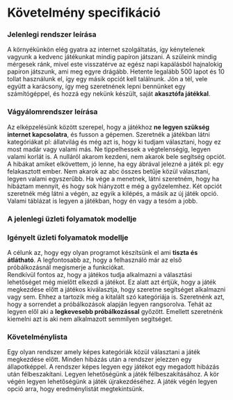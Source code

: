 # Követelmény specifikáció
### Jelenlegi rendszer leírása
A környékünkön elég gyatra az internet szolgáltatás, így kénytelenek vagyunk a kedvenc játékunkat mindig papíron játszani.
A szüleink mindig mérgesek ránk, mivel este visszatérve az egész napi kapálásból hajnalokig papíron játszunk, ami meg egyre drágább.
Hetente legalább 500 lapot és 10 tollat használunk el, így egy másik opciót kell találnunk.
Jön a tél, vele együtt a karácsony, így meg szeretnének lepni bennünket egy számítógéppel, és hozzá egy nekünk készült, saját **akasztófa játékkal**.
### Vágyálomrendszer leírása
Az elképzelésünk között szerepel, hogy a játékhoz **ne legyen szükség internet kapcsolatra**, és fusson a gépemen.
Szeretnék a játékban látni kategóriákat pl: állatvilág és még azt is, hogy ki tudjam választani, hogy ez most madár vagy valami más.
Ne tippelhessek a végtelenségig, legyen valami korlát is. A nulláról akarom kezdeni, nem akarok bele segítség opciót.
A hibákat amiket elkövettem, jó lenne, ha egy ábrával jelezné a játék pl: egy felakasztott ember.
Nem akarok az abc összes betűje közül választani, legyen valami egyszerűbb.
Ha vége a menetnek, látni szeretném, hogy ha hibáztam mennyit, és hogy sok hiányzott e még a győzelemhez.
Két opciót szeretnék még látni a végén, az egyik a kilépés, a másik az új játék opció.
Valami táblázat is legyen a játékban, hogy én vagy a tesóm a jobb.
### A jelenlegi üzleti folyamatok modellje
### Igényelt üzleti folyamatok modellje
A célunk az, hogy egy olyan programot készítsünk el ami **tiszta és átlátható**. A legfontosabb az, hogy a felhasználó már az első próbálkozásnál megismerje a funkciókat.          
Rendkívül fontos az, hogy a játékos tudja alkalmazni a választási lehetőséget még mielőtt elkezdi a játékot. 
Ez alatt azt értjük, hogy a játék megkezdése előtt a játékos kiválasztja, hogy szeretne segítséget alkalmazni vagy sem.
Ehhez a tartozik még a kitalált szó kategóriája is.
Szeretnénk azt, hogy a sorrendet a próbálkozások alapján legyen rangsorolva. Tehát az legyen elől aki a **legkevesebb próbálkozással** győzött.
Emellett szeretnénk kiemelni azt is aki nem alkalmazott semmilyen segítséget.
### Követelménylista
Egy olyan rendszer amely képes kategóriák közül választani a játék megkezdése előtt.
Minden hibázás után a rendszer jelezzen egy állapotképpel.
A rendszer képes legyen egy játékot egy megadott hibázás után félbeszakítani.
Legyen lehetőségünk a játék félbeszakításához.
A kör végén legyen lehetőségünk a játék újrakezdéséhez.
A játék végén legyen opció arra, hogy eredménylistát megtekintsünk. 
